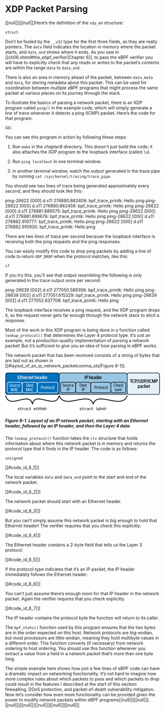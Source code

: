 # XDP Packet Parsing

[[null|]][[null|]]Here’s the definition of the `xdp_md` structure:

    struct

Don’t be fooled by the `__u32` type for the first three fields, as they are really pointers. The `data` field indicates the location in memory where the packet starts, and `data_end` shows where it ends. As you saw in [[ch06.xhtml#the_ebpf_verifier|Chapter 6]], to pass the eBPF verifier you will have to explicitly check that any reads or writes to the packet’s contents are within the range `data` to `data_end`.

There is also an area in memory ahead of the packet, between `data_meta` and `data`, for storing metadata about this packet. This can be used for coordination between multiple eBPF programs that might process the same packet at various places on its journey through the stack.

To illustrate the basics of parsing a network packet, there is an XDP program called `ping()` in the example code, which will simply generate a line of trace whenever it detects a ping (ICMP) packet. Here’s the code for that program:

    SEC

You can see this program in action by following these steps:

1.  Run `make` in the _chapter8_ directory. This doesn’t just build the code; it also attaches the XDP program to the loopback interface (called `lo`).
    
2.  Run `ping localhost` in one terminal window.
    
3.  In another terminal window, watch the output generated in the trace pipe by running `cat /sys/kernel/tracing/trace_pipe`.
    

You should see two lines of trace being generated approximately every second, and they should look like this:

ping-26622   \[000\] d.s11 276880.862408: bpf\_trace\_printk: Hello ping
ping-26622   \[000\] d.s11 276880.862459: bpf\_trace\_printk: Hello ping
ping-26622   \[000\] d.s11 276881.889575: bpf\_trace\_printk: Hello ping
ping-26622   \[000\] d.s11 276881.889676: bpf\_trace\_printk: Hello ping
ping-26622   \[000\] d.s11 276882.910777: bpf\_trace\_printk: Hello ping
ping-26622   \[000\] d.s11 276882.910930: bpf\_trace\_printk: Hello ping

There are two lines of trace per second because the loopback interface is receiving both the ping requests and the ping responses.

You can easily modify this code to drop ping packets by adding a line of code to return `XDP_DROP` when the protocol matches, like this:

    if

If you try this, you’ll see that output resembling the following is only generated in the trace output once per second:

ping-26639   \[002\] d.s11 277050.589356: bpf\_trace\_printk: Hello ping
ping-26639   \[002\] d.s11 277051.615329: bpf\_trace\_printk: Hello ping
ping-26639   \[002\] d.s11 277052.637708: bpf\_trace\_printk: Hello ping

The loopback interface receives a ping request, and the XDP program drops it, so the request never gets far enough through the network stack to elicit a response.

Most of the work in this XDP program is being done in a function called `lookup_protocol()` that determines the Layer 4 protocol type. It’s just an example, not a production-quality implementation of parsing a network packet! But it’s sufficient to give you an idea of how parsing in eBPF works.

The network packet that has been received consists of a string of bytes that are laid out as shown in [[#layout_of_an_ip_network_packetcomma_sta|Figure 8-1]].

![Layout of an IP network packet, starting with an Ethernet header, followed by an IP header, and then the Layer 4 data](/Learning%20eBPF%20Programming%20the%20Linux%20Kernel%20for%20Enhanced%20Observability,%20Networking,%20and%20Security%20(Liz%20Rice)%20(Z-Library)/images/lebp_0801.png)

##### Figure 8-1. Layout of an IP network packet, starting with an Ethernet header, followed by an IP header, and then the Layer 4 data

The `lookup_protocol()` function takes the `ctx` structure that holds information about where this network packet is in memory and returns the protocol type that it finds in the IP header. The code is as follows:

    unsigned

[[#code_id_8_1|]]

The local variables `data` and `data_end` point to the start and end of the network packet.

[[#code_id_8_2|]]

The network packet should start with an Ethernet header.

[[#code_id_8_3|]]

But you can’t simply assume this network packet is big enough to hold that Ethernet header! The verifier requires that you check this explicitly.

[[#code_id_8_4|]]

The Ethernet header contains a 2-byte field that tells us the Layer 3 protocol.

[[#code_id_8_5|]]

If the protocol type indicates that it’s an IP packet, the IP header immediately follows the Ethernet header.

[[#code_id_8_6|]]

You can’t just assume there’s enough room for that IP header in the network packet. Again the verifier requires that you check explicitly.

[[#code_id_8_7|]]

The IP header contains the protocol byte the function will return to its caller.

The `bpf_ntohs()` function used by this program ensures that the two bytes are in the order expected on this host. Network protocols are big-endian, but most processors are little-endian, meaning they hold multibyte values in a different order. This function converts (if necessary) from network ordering to host ordering. You should use this function whenever you extract a value from a field in a network packet that’s more than one byte long.

The simple example here shows how just a few lines of eBPF code can have a dramatic impact on networking functionality. It’s not hard to imagine how more complex rules about which packets to pass and which packets to drop could result in the features I described at the start of this section: firewalling, DDoS protection, and packet-of-death vulnerability mitigation. Now let’s consider how even more functionality can be provided given the power to modify network packets within eBPF programs[[null|]][[null|]].[[null|]][[null|]][[null|]][[null|]][[null|]]